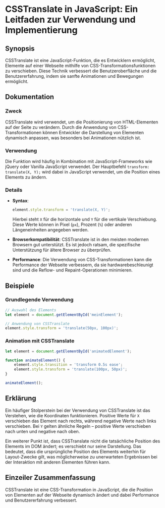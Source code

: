 <!--
Meta Description: # CSSTranslate in JavaScript: Ein Leitfaden zur Verwendung und Implementierung ## Synopsis CSSTranslate ist eine JavaScript-Funktion, die es Entwickle...
Meta Keywords: die, csstranslate, javascript, und, von
-->

# CSSTranslate in JavaScript: Ein Leitfaden zur Verwendung und Implementierung

## Synopsis
CSSTranslate ist eine JavaScript-Funktion, die es Entwicklern ermöglicht, Elemente auf einer Webseite mithilfe von CSS-Transformationsfunktionen zu verschieben. Diese Technik verbessert die Benutzeroberfläche und die Benutzererfahrung, indem sie sanfte Animationen und Bewegungen ermöglicht.

## Dokumentation
### Zweck
CSSTranslate wird verwendet, um die Positionierung von HTML-Elementen auf der Seite zu verändern. Durch die Anwendung von CSS-Transformationen können Entwickler die Darstellung von Elementen dynamisch anpassen, was besonders bei Animationen nützlich ist.

### Verwendung
Die Funktion wird häufig in Kombination mit JavaScript-Frameworks wie jQuery oder Vanilla JavaScript verwendet. Der Hauptbefehl `transform: translate(X, Y);` wird dabei in JavaScript verwendet, um die Position eines Elements zu ändern. 

### Details
- **Syntax**: 
  ```javascript
  element.style.transform = 'translate(X, Y)';
  ```
  Hierbei steht `X` für die horizontale und `Y` für die vertikale Verschiebung. Diese Werte können in Pixel (`px`), Prozent (`%`) oder anderen Längeneinheiten angegeben werden.

- **Browserkompatibilität**: CSSTranslate ist in den meisten modernen Browsern gut unterstützt. Es ist jedoch ratsam, die spezifische Unterstützung für ältere Browser zu überprüfen.

- **Performance**: Die Verwendung von CSS-Transformationen kann die Performance der Webseite verbessern, da sie hardwarebeschleunigt sind und die Reflow- und Repaint-Operationen minimieren.

## Beispiele
### Grundlegende Verwendung
```javascript
// Auswahl des Elements
let element = document.getElementById('meinElement');

// Anwendung von CSSTranslate
element.style.transform = 'translate(50px, 100px)';
```

### Animation mit CSSTranslate
```javascript
let element = document.getElementById('animatedElement');

function animateElement() {
    element.style.transition = 'transform 0.5s ease';
    element.style.transform = 'translate(100px, 50px)';
}

animateElement();
```

## Erklärung
Ein häufiger Stolperstein bei der Verwendung von CSSTranslate ist das Verstehen, wie die Koordinaten funktionieren. Positive Werte für `X` verschieben das Element nach rechts, während negative Werte nach links verschieben. Bei `Y` gelten ähnliche Regeln – positive Werte verschieben nach unten und negative nach oben.

Ein weiterer Punkt ist, dass CSSTranslate nicht die tatsächliche Position des Elements im DOM ändert; es verschiebt nur seine Darstellung. Das bedeutet, dass die ursprüngliche Position des Elements weiterhin für Layout-Zwecke gilt, was möglicherweise zu unerwarteten Ergebnissen bei der Interaktion mit anderen Elementen führen kann.

## Einzeiler Zusammenfassung
CSSTranslate ist eine CSS-Transformation in JavaScript, die die Position von Elementen auf der Webseite dynamisch ändert und dabei Performance und Benutzererfahrung verbessert.